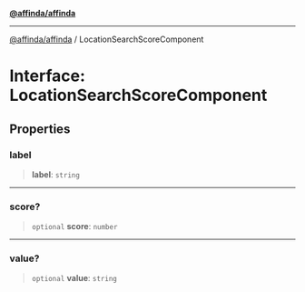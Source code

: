 [**@affinda/affinda**](../README.md)

***

[@affinda/affinda](../globals.md) / LocationSearchScoreComponent

# Interface: LocationSearchScoreComponent

## Properties

### label

> **label**: `string`

***

### score?

> `optional` **score**: `number`

***

### value?

> `optional` **value**: `string`
